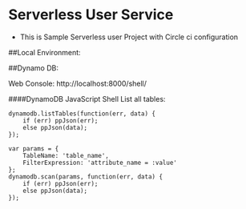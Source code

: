# Serverless User Service

- This is Sample Serverless user Project with Circle ci configuration


##Local Environment:

##Dynamo DB:

Web Console: http://localhost:8000/shell/

####DynamoDB JavaScript Shell
List all tables:

```
dynamodb.listTables(function(err, data) {
    if (err) ppJson(err); 
    else ppJson(data); 
});
```


```
var params = {
    TableName: 'table_name',
    FilterExpression: 'attribute_name = :value'
};
dynamodb.scan(params, function(err, data) {
    if (err) ppJson(err); 
    else ppJson(data);
});
```

